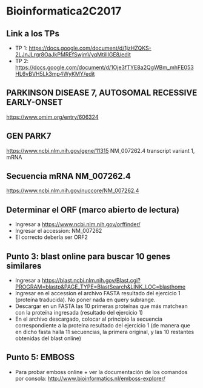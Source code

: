 # Bioinformatica2C2017
## Link a los TPs
* TP 1: https://docs.google.com/document/d/1jzHZQKS-2LJnJLrgr8OaJkPMREfSwjmVyqMtillIGE8/edit
* TP 2: https://docs.google.com/document/d/1Oje3fTYE8a2QgWBm_mhFE053HL6vBVH5Lk3mp4WyKMY/edit

## PARKINSON DISEASE 7, AUTOSOMAL RECESSIVE EARLY-ONSET
https://www.omim.org/entry/606324

## GEN PARK7
https://www.ncbi.nlm.nih.gov/gene/11315
NM_007262.4 transcript variant 1, mRNA

## Secuencia mRNA NM_007262.4
https://www.ncbi.nlm.nih.gov/nuccore/NM_007262.4

## Determinar el ORF (marco abierto de lectura)
* Ingresar a https://www.ncbi.nlm.nih.gov/orffinder/
* Ingresar el accession: NM_007262 
* El correcto debería ser ORF2

## Punto 3: blast online para buscar 10 genes similares
* Ingresar a https://blast.ncbi.nlm.nih.gov/Blast.cgi?PROGRAM=blastp&PAGE_TYPE=BlastSearch&LINK_LOC=blasthome
* Ingresar en el accession el archivo FASTA resultado del ejercicio 1 (proteína traducida). No poner nada en query subrange.
* Descargar en un FASTA las 10 primeras proteínas que más matchean con la proteína ingresada (resultado del ejercicio 1)
* En el archivo descargado, colocar al principio la secuencia correspondiente a la proteína resultado del ejercicio 1 (de manera que en dicho fasta halla 11 secuencias, la primera original, y las 10 restantes obtenidas del blast online)

## Punto 5: EMBOSS
* Para probar emboss online + ver la documentación de los comandos por consola: http://www.bioinformatics.nl/emboss-explorer/
